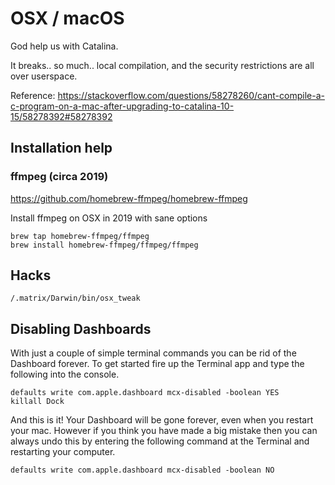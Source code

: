 # OSX / macOS 

God help us with Catalina. 

It breaks.. so much.. local compilation, and the security restrictions are all over userspace.

Reference: https://stackoverflow.com/questions/58278260/cant-compile-a-c-program-on-a-mac-after-upgrading-to-catalina-10-15/58278392#58278392

## Installation help

### ffmpeg (circa 2019)

https://github.com/homebrew-ffmpeg/homebrew-ffmpeg

Install ffmpeg on OSX in 2019 with sane options

```shell
brew tap homebrew-ffmpeg/ffmpeg
brew install homebrew-ffmpeg/ffmpeg/ffmpeg
```


## Hacks

`/.matrix/Darwin/bin/osx_tweak`


## Disabling Dashboards 

With just a couple of simple terminal commands you can be rid of the Dashboard forever. To get started fire up the Terminal app and type the following into the console.

    defaults write com.apple.dashboard mcx-disabled -boolean YES
    killall Dock


And this is it! Your Dashboard will be gone forever, even when you restart your mac. However if you think you have made a big mistake then you can always undo this by entering the following command at the Terminal and restarting your computer.

    defaults write com.apple.dashboard mcx-disabled -boolean NO

